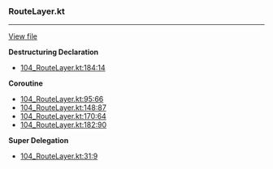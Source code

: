 ### RouteLayer.kt
---
[View file](../files/104_RouteLayer.kt)

**Destructuring Declaration**

 - [104_RouteLayer.kt:184:14](../files/104_RouteLayer.kt#L184)

**Coroutine**

 - [104_RouteLayer.kt:95:66](../files/104_RouteLayer.kt#L95)
 - [104_RouteLayer.kt:148:87](../files/104_RouteLayer.kt#L148)
 - [104_RouteLayer.kt:170:64](../files/104_RouteLayer.kt#L170)
 - [104_RouteLayer.kt:182:90](../files/104_RouteLayer.kt#L182)

**Super Delegation**

 - [104_RouteLayer.kt:31:9](../files/104_RouteLayer.kt#L31)
